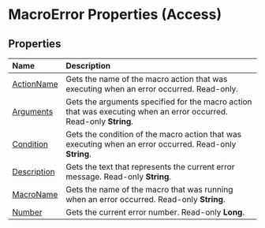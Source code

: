 
# MacroError Properties (Access)

## Properties



|**Name**|**Description**|
|:-----|:-----|
|[ActionName](1ccb5787-8bc3-2576-6bcf-154273fa4cc0.md)|Gets the name of the macro action that was executing when an error occurred. Read-only.|
|[Arguments](0c5a6589-bd2c-e818-c9b0-5d3bc094c368.md)|Gets the arguments specified for the macro action that was executing when an error occurred. Read-only  **String**.|
|[Condition](4210aff0-6f94-9b09-3a03-bbfb2f2b2494.md)|Gets the condition of the macro action that was executing when an error occurred. Read-only  **String**.|
|[Description](50db8fe9-dd48-f337-ed25-3e00aabb83fd.md)|Gets the text that represents the current error message. Read-only  **String**.|
|[MacroName](9f36dde0-4b4f-67ef-0b84-765c8e848097.md)|Gets the name of the macro that was running when an error occurred. Read-only  **String**.|
|[Number](e9aa6784-d133-5ebb-055e-a6527574c4a0.md)|Gets the current error number. Read-only  **Long**.|
